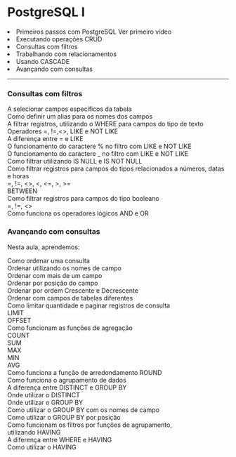 # PostgreSQL I

<li>   Primeiros passos com PostgreSQL Ver primeiro vídeo

<li>   Executando operações CRUD

<li>   Consultas com filtros

<li>   Trabalhando com relacionamentos

<li>   Usando CASCADE

<li>   Avançando com consultas

<hr>
<p>


<h3>Consultas com filtros</h3>

A selecionar campos específicos da tabela<br>
Como definir um alias para os nomes dos campos<br>
A filtrar registros, utilizando o WHERE para campos do tipo de texto<br>
Operadores =, !=,<>, LIKE e NOT LIKE<br>
A diferença entre = e LIKE<br>
O funcionamento do caractere % no filtro com LIKE e NOT LIKE<br>
O funcionamento do caractere _ no filtro com LIKE e NOT LIKE<br>
Como filtrar utilizando IS NULL e IS NOT NULL<br>
Como filtrar registros para campos do tipos relacionados a números, datas e horas<br>
=, !=, <>, <, <=, >, >=<br>
BETWEEN<br>
Como filtrar registros para campos do tipo booleano<br>
=, !=, <><br>
Como funciona os operadores lógicos AND e OR<br>


<h3>Avançando com consultas</h3>

Nesta aula, aprendemos:

Como ordenar uma consulta<br>
Ordenar utilizando os nomes de campo<br>
Ordenar com mais de um campo<br>
Ordenar por posição do campo<br>
Ordenar por ordem Crescente e Decrescente<br>
Ordenar com campos de tabelas diferentes<br>
Como limitar quantidade e paginar registros de consulta<br>
LIMIT<br>
OFFSET<br>
Como funcionam as funções de agregação<br>
COUNT<br>
SUM<br>
MAX<br>
MIN<br>
AVG<br>
Como funciona a função de arredondamento ROUND<br>
Como funciona o agrupamento de dados<br>
A diferença entre DISTINCT e GROUP BY<br>
Onde utilizar o DISTINCT<br>
Onde utilizar o GROUP BY<br>
Como utilizar o GROUP BY com os nomes de campo<br>
Como utilizar o GROUP BY por posição<br>
Como funcionam os filtros por funções de agrupamento, <br>utilizando HAVING<br>
A diferença entre WHERE e HAVING<br>
Como utilizar o HAVING<br>